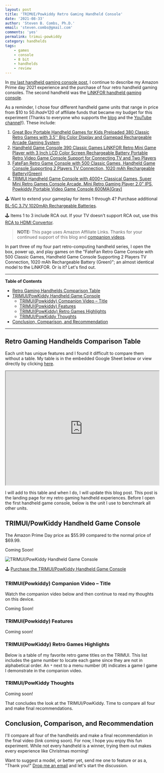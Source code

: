 ```yaml
---
layout: post
title: 'TRIMUI/Powkiddy Retro Gaming Handheld Console'
date: '2021-08-33'
author: 'Steven B. Combs, Ph.D.'
email: 'steven.combs@gmail.com'
comments: 'yes'
permalink: trimui-powkiddy
category: handhelds
tags:
    - games
    - console
    - 8 bit
    - handhelds
    - review
---
```


In [my last handheld gaming console post](https://www.stevencombs.com/linkfor), I continue to describe my Amazon Prime day 2021 experience and the purchase of four retro handheld gaming consoles. The second handheld was the [LiNKFOR handheld gaming console](https://amzn.to/3zZoOOc).

As a reminder, I chose four different handheld game units that range in price from $10 to $50. I had ≈$120 of affiliate funds that became my budget for this experiment (Thanks to everyone who supports the [blog](https://www.stevencombs.com) and the [YouTube channel](https://www.youtube.com/stevencombs)!). These include:

1. [Great Boy Portable Handheld Games for Kids Preloaded 380 Classic Retro Games with 3.5'' Big Color Display and Gamepad Rechargeable Arcade Gaming System](https://amzn.to/3xfJQ9u)
2. [Handheld Game Console 390 Classic Games LiNKFOR Retro Mini Game Player with 3 Inch LCD Color Screen Rechargeable Battery Portable Retro Video Game Console Support for Connecting TV and Two Players](https://amzn.to/3zZoOOc)
3. [FateFan Retro Game Console with 500 Classic Games, Handheld Game Console Supporting 2 Players TV Connection, 1020 mAh Rechargeable Battery(Green)](https://amzn.to/3lgk0zK)
4. [TRIMUI Handheld Game Console with 4000+ Classical Games, Super Mini Retro Games Console Arcade, Mini Retro Gaming Player 2.0" IPS, Powkiddy Portable Video Game Console 600MA(Gray)](https://amzn.to/3zTeSW8)

🕹️ Want to extend your gameplay for items 1 through 4? Purchase additional [BL-5C 3.7V 1020mAh Rechargeable Batteries](https://amzn.to/3zXcgqr).

🕹️ Items 1 to 3 include RCA out. If your TV doesn't support RCA out, use this [RCA to HDMI Convertor](https://amzn.to/3fjnRZ3).

> **NOTE:** This page uses Amazon Affiliate Links. Thanks for your continued support of this blog and [companion videos](https://www.youtube.com/stevencombs).

In part three of my four part retro-computing handheld series, I open the box, power up, and play games on the "FateFan Retro Game Console with 500 Classic Games, Handheld Game Console Supporting 2 Players TV Connection, 1020 mAh Rechargeable Battery (Green)"; an almost identical model to the LiNKFOR. Or is it? Let's find out.

---

**Table of Contents**

<!-- TOC -->

- [Retro Gaming Handhelds Comparison Table](#retro-gaming-handhelds-comparison-table)
- [TRIMUI/PowKiddy Handheld Game Console](#trimuipowkiddy-handheld-game-console)
  - [TRIMUI(Powkiddy) Companion Video – Title](#trimuipowkiddy-companion-video--title)
  - [TRIMUI(Powkiddy) Features](#trimuipowkiddy-features)
  - [TRIMUI(PowKiddy) Retro Games Highlights](#trimuipowkiddy-retro-games-highlights)
  - [TRIMUI/PowKiddy Thoughts](#trimuipowkiddy-thoughts)
- [Conclusion, Comparison, and Recommendation](#conclusion-comparison-and-recommendation)

<!-- /TOC -->

---

## Retro Gaming Handhelds Comparison Table

Each unit has unique features and I found it difficult to compare them without a table. My table is in the embedded Google Sheet below or view directly by clicking [here](https://docs.google.com/spreadsheets/d/18F2VdasK79-lrjHz8jJKqSnqtliHu4gak_LHxMsmsMA/edit?usp=sharing).

<iframe width="100%" height=375px src="https://docs.google.com/spreadsheets/d/e/2PACX-1vRWTY_jl6B3ZKV_AWtv_bxFXq4vcV-znnsOuUeCL5h0zZY9eUFrIiYS9d9JIQu5H7gMS9qAONhOag5D/pubhtml?gid=0&amp;single=true&amp;widget=true&amp;headers=false"></iframe>

I will add to this table and when I do, I will update this blog post. This post is the landing page for my retro gaming handheld experiences. Before I open the first handheld game console, below is the unit I use to benchmark all other units.

## TRIMUI/PowKiddy Handheld Game Console

The Amazon Prime Day price as $55.99 compared to the normal price of $69.99.

Coming Soon!

![TRIMUI/PowKiddy Handheld Game Console](https://images-na.ssl-images-amazon.com/images/I/61HhWD8BVlS._SL1001_.jpg)

🕹️ [Purchase the TRIMUI/PowKiddy Handheld Game Console](https://amzn.to/2ToVAsp)

### TRIMUI(Powkiddy) Companion Video – Title

Watch the companion video below and then continue to read my thoughts on this device.

Coming Soon!

### TRIMUI(Powkiddy) Features

Coming soon!

### TRIMUI(PowKiddy) Retro Games Highlights

Below is a table of my favorite retro game titles on the TRIMUI. This list includes the game number to locate each game since they are not in alphabetical order. An `*` next to a menu number (#) indicates a game I game I demonstrate in the companion video.

### TRIMUI/PowKiddy Thoughts

Coming soon!

That concludes the look at the TRIMUI/PowKiddy. Time to compare all four and make final recommendations.

## Conclusion, Comparison, and Recommendation

I'll compare all four of the handhelds and make a final recommendation in the final video (link coming soon). For now, I hope you enjoy this fun experiment. While not every handheld is a winner, trying them out makes every experience like Christmas morning!

Want to suggest a model, or better yet, send me one to feature or as a, "Thank you!" [Drop me an email](mailto:retrocombs@icloud.com) and let's start the discussion.
